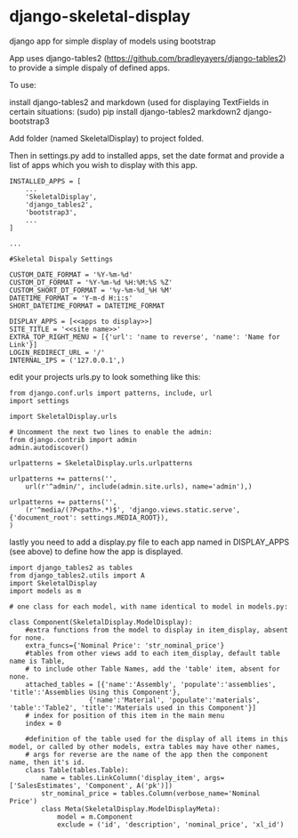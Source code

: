 django-skeletal-display
=======================

django app for simple display of models using bootstrap

App uses django-tables2 (https://github.com/bradleyayers/django-tables2) to provide a simple dispaly of defined apps.

To use:

install django-tables2 and markdown (used for displaying TextFields in certain situations:
	(sudo) pip install django-tables2 markdown2 django-bootstrap3

Add folder (named SkeletalDisplay) to project folded.

Then in settings.py add to installed apps, set the date format and provide a list of apps which you wish to display with this app.

	INSTALLED_APPS = [
		...
	    'SkeletalDisplay',
		'django_tables2',
		'bootstrap3',
		...
	]
	
	...

	#Skeletal Dispaly Settings
	
	CUSTOM_DATE_FORMAT = '%Y-%m-%d'
	CUSTOM_DT_FORMAT = '%Y-%m-%d %H:%M:%S %Z'
	CUSTOM_SHORT_DT_FORMAT = '%y-%m-%d_%H %M'
	DATETIME_FORMAT = 'Y-m-d H:i:s'
	SHORT_DATETIME_FORMAT = DATETIME_FORMAT
	
	DISPLAY_APPS = [<<apps to display>>]
	SITE_TITLE = '<<site name>>'
	EXTRA_TOP_RIGHT_MENU = [{'url': 'name to reverse', 'name': 'Name for Link'}]
	LOGIN_REDIRECT_URL = '/'
	INTERNAL_IPS = ('127.0.0.1',)

edit your projects urls.py to look something like this:

	from django.conf.urls import patterns, include, url
	import settings

	import SkeletalDisplay.urls

	# Uncomment the next two lines to enable the admin:
	from django.contrib import admin
	admin.autodiscover()

	urlpatterns = SkeletalDisplay.urls.urlpatterns

	urlpatterns += patterns('',
		url(r'^admin/', include(admin.site.urls), name='admin'),)

	urlpatterns += patterns('',
		(r'^media/(?P<path>.*)$', 'django.views.static.serve', {'document_root': settings.MEDIA_ROOT}),
	)

lastly you need to add a display.py file to each app named in DISPLAY_APPS (see above) to define how the app is displayed.

	import django_tables2 as tables
	from django_tables2.utils import A
	import SkeletalDisplay
	import models as m
	
	# one class for each model, with name identical to model in models.py:
	
	class Component(SkeletalDisplay.ModelDisplay):
		#extra functions from the model to display in item_display, absent for none.
		extra_funcs={'Nominal Price': 'str_nominal_price'}
		#tables from other views add to each item_display, default table name is Table, 
		# to include other Table Names, add the 'table' item, absent for none.
		attached_tables = [{'name':'Assembly', 'populate':'assemblies', 'title':'Assemblies Using this Component'},
						{'name':'Material', 'populate':'materials', 'table':'Table2', 'title':'Materials used in this Component'}]
		# index for position of this item in the main menu
		index = 0
		
		#definition of the table used for the display of all items in this model, or called by other models, extra tables may have other names,
		# args for reverse are the name of the app then the component name, then it's id.
		class Table(tables.Table):
			name = tables.LinkColumn('display_item', args=['SalesEstimates', 'Component', A('pk')])
			str_nominal_price = tables.Column(verbose_name='Nominal Price')
			class Meta(SkeletalDisplay.ModelDisplayMeta):
				model = m.Component
				exclude = ('id', 'description', 'nominal_price', 'xl_id')
